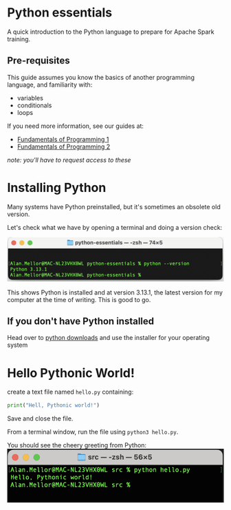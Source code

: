 # Python essentials

A quick introduction to the Python language to prepare for Apache Spark training.

## Pre-requisites

This guide assumes you know the basics of another programming language, and familiarity with:

- variables
- conditionals
- loops

If you need more information, see our guides at:

- [Fundamentals of Programming 1](https://github.com/bjssacademy/fundamentals1)
- [Fundamentals of Programming 2](https://github.com/bjssacademy/fundamentals2)

_note: you'll have to request access to these_

# Installing Python

Many systems have Python preinstalled, but it's sometimes an obsolete old version.

Let's check what we have by opening a terminal and doing a version check:

![Terminal showing output of command "python version" showing 3.13.1](/images/python-version.png)

This shows Python is installed and at version 3.13.1, the latest version for my computer at the time of writing. This is good to go.

## If you don't have Python installed

Head over to [python downloads](https://python.org/downloads) and use the installer for your operating system

# Hello Pythonic World!

create a text file named `hello.py` containing:

```python
print("Hell, Pythonic world!")
```

Save and close the file.

From a terminal window, run the file using `python3 hello.py`.

You should see the cheery greeting from Python:
![Output of python program showing text](/images/hello-pythonic-world.png)
